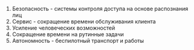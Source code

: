 1. Безопасность - системы контроля доступа на основе распознания лиц
2. Сервис - сокращение времени обслуживания клиента
3. Усиление человеческих возможностей
4. Сокращение времени на рутинные задачи
5. Автономность - беспилотный транспорт и работы